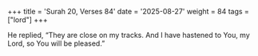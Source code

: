 +++
title = 'Surah 20, Verses 84'
date = '2025-08-27'
weight = 84
tags = ["lord"]
+++

He replied, “They are close on my tracks. And I have hastened to You, my Lord, so You will be pleased.”